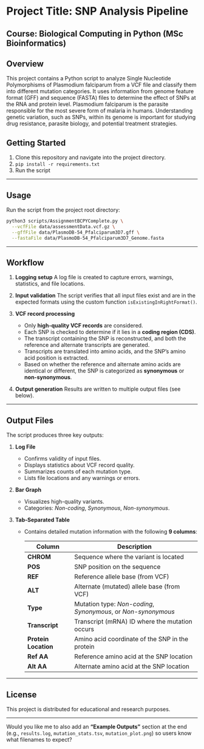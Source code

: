 # Project Title: SNP Analysis Pipeline
## Course: Biological Computing in Python (MSc Bioinformatics) 

## Overview
This project contains a Python script to analyze Single Nucleotide Polymorphisms of Plasmodium falciparum from a VCF file and classify them into different mutation categories. It uses information from genome feature format (GFF) and sequence (FASTA) files to determine the effect of SNPs at the RNA and protein level. Plasmodium falciparum is the parasite responsible for the most severe form of malaria in humans. Understanding genetic variation, such as SNPs, within its genome is important for studying drug resistance, parasite biology, and potential treatment strategies.

## Getting Started

1. Clone this repository and navigate into the project directory.
2. ```pip install -r requirements.txt```
3. Run the script 

---

## Usage

Run the script from the project root directory:

```bash
python3 scripts/AssignmentBCPYComplete.py \
  --vcfFile data/assessmentData.vcf.gz \
  --gffFile data/PlasmoDB-54_Pfalciparum3D7.gff \
  --fastaFile data/PlasmoDB-54_Pfalciparum3D7_Genome.fasta
```

---

## Workflow

1. **Logging setup**
   A log file is created to capture errors, warnings, statistics, and file locations.

2. **Input validation**
   The script verifies that all input files exist and are in the expected formats using the custom function `isExistingInRightFormat()`.

3. **VCF record processing**

   * Only **high-quality VCF records** are considered.
   * Each SNP is checked to determine if it lies in a **coding region (CDS)**.
   * The transcript containing the SNP is reconstructed, and both the reference and alternate transcripts are generated.
   * Transcripts are translated into amino acids, and the SNP’s amino acid position is extracted.
   * Based on whether the reference and alternate amino acids are identical or different, the SNP is categorized as **synonymous** or **non-synonymous**.

4. **Output generation**
   Results are written to multiple output files (see below).

---

## Output Files

The script produces three key outputs:

1. **Log File**

   * Confirms validity of input files.
   * Displays statistics about VCF record quality.
   * Summarizes counts of each mutation type.
   * Lists file locations and any warnings or errors.

2. **Bar Graph**

   * Visualizes high-quality variants.
   * Categories: *Non-coding*, *Synonymous*, *Non-synonymous*.

3. **Tab-Separated Table**

   * Contains detailed mutation information with the following **9 columns**:

     | Column               | Description                                                    |
     | -------------------- | -------------------------------------------------------------- |
     | **CHROM**            | Sequence where the variant is located                          |
     | **POS**              | SNP position on the sequence                                   |
     | **REF**              | Reference allele base (from VCF)                               |
     | **ALT**              | Alternate (mutated) allele base (from VCF)                     |
     | **Type**             | Mutation type: *Non-coding*, *Synonymous*, or *Non-synonymous* |
     | **Transcript**       | Transcript (mRNA) ID where the mutation occurs                 |
     | **Protein Location** | Amino acid coordinate of the SNP in the protein                |
     | **Ref AA**           | Reference amino acid at the SNP location                       |
     | **Alt AA**           | Alternate amino acid at the SNP location                       |

---

## License

This project is distributed for educational and research purposes.

---

Would you like me to also add an **“Example Outputs”** section at the end (e.g., `results.log`, `mutation_stats.tsv`, `mutation_plot.png`) so users know what filenames to expect?
